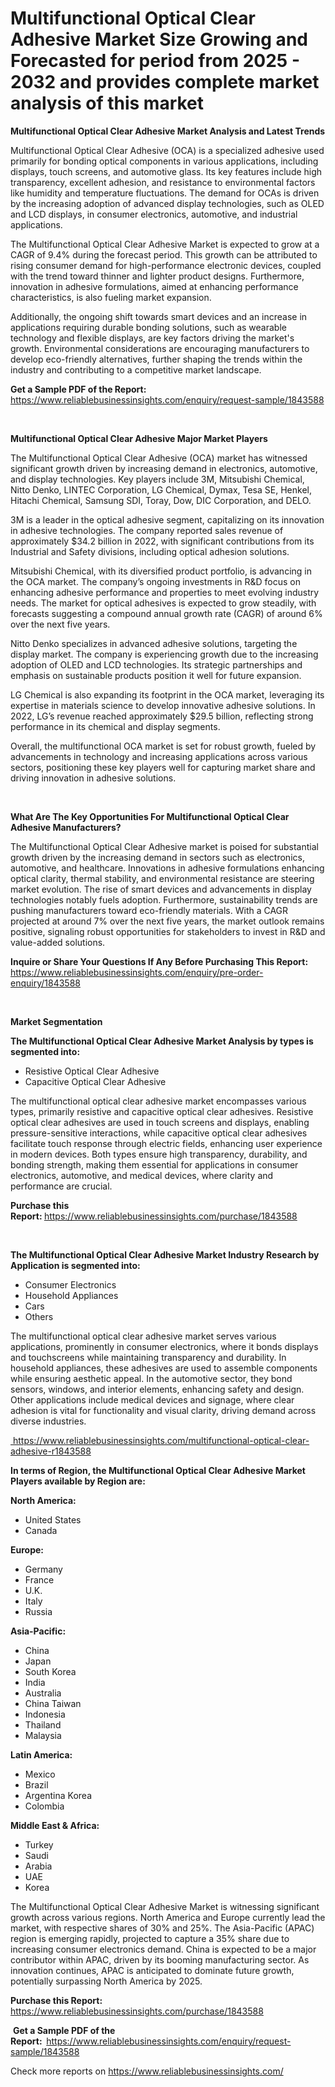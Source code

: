 <p><h1>Multifunctional Optical Clear Adhesive Market Size Growing and Forecasted for period from 2025 - 2032 and provides complete market analysis of this market</h1></p><p><strong>Multifunctional Optical Clear Adhesive Market Analysis and Latest Trends</strong></p>
<p><p>Multifunctional Optical Clear Adhesive (OCA) is a specialized adhesive used primarily for bonding optical components in various applications, including displays, touch screens, and automotive glass. Its key features include high transparency, excellent adhesion, and resistance to environmental factors like humidity and temperature fluctuations. The demand for OCAs is driven by the increasing adoption of advanced display technologies, such as OLED and LCD displays, in consumer electronics, automotive, and industrial applications.</p><p>The Multifunctional Optical Clear Adhesive Market is expected to grow at a CAGR of 9.4% during the forecast period. This growth can be attributed to rising consumer demand for high-performance electronic devices, coupled with the trend toward thinner and lighter product designs. Furthermore, innovation in adhesive formulations, aimed at enhancing performance characteristics, is also fueling market expansion. </p><p>Additionally, the ongoing shift towards smart devices and an increase in applications requiring durable bonding solutions, such as wearable technology and flexible displays, are key factors driving the market's growth. Environmental considerations are encouraging manufacturers to develop eco-friendly alternatives, further shaping the trends within the industry and contributing to a competitive market landscape.</p></p>
<p><strong>Get a Sample PDF of the Report:&nbsp;</strong> <a href="https://www.reliablebusinessinsights.com/enquiry/request-sample/1843588?utm_campaign=3256&utm_medium=2&utm_source=Github&utm_content=ia&utm_term=03042025&utm_id=multifunctional-optical-clear-adhesive">https://www.reliablebusinessinsights.com/enquiry/request-sample/1843588</a></p>
<p>&nbsp;</p>
<p><strong>Multifunctional Optical Clear Adhesive Major Market Players</strong></p>
<p><p>The Multifunctional Optical Clear Adhesive (OCA) market has witnessed significant growth driven by increasing demand in electronics, automotive, and display technologies. Key players include 3M, Mitsubishi Chemical, Nitto Denko, LINTEC Corporation, LG Chemical, Dymax, Tesa SE, Henkel, Hitachi Chemical, Samsung SDI, Toray, Dow, DIC Corporation, and DELO.</p><p>3M is a leader in the optical adhesive segment, capitalizing on its innovation in adhesive technologies. The company reported sales revenue of approximately $34.2 billion in 2022, with significant contributions from its Industrial and Safety divisions, including optical adhesion solutions.</p><p>Mitsubishi Chemical, with its diversified product portfolio, is advancing in the OCA market. The company’s ongoing investments in R&D focus on enhancing adhesive performance and properties to meet evolving industry needs. The market for optical adhesives is expected to grow steadily, with forecasts suggesting a compound annual growth rate (CAGR) of around 6% over the next five years.</p><p>Nitto Denko specializes in advanced adhesive solutions, targeting the display market. The company is experiencing growth due to the increasing adoption of OLED and LCD technologies. Its strategic partnerships and emphasis on sustainable products position it well for future expansion.</p><p>LG Chemical is also expanding its footprint in the OCA market, leveraging its expertise in materials science to develop innovative adhesive solutions. In 2022, LG’s revenue reached approximately $29.5 billion, reflecting strong performance in its chemical and display segments.</p><p>Overall, the multifunctional OCA market is set for robust growth, fueled by advancements in technology and increasing applications across various sectors, positioning these key players well for capturing market share and driving innovation in adhesive solutions.</p></p>
<p>&nbsp;</p>
<p><strong>What Are The Key Opportunities For Multifunctional Optical Clear Adhesive Manufacturers?</strong></p>
<p><p>The Multifunctional Optical Clear Adhesive market is poised for substantial growth driven by the increasing demand in sectors such as electronics, automotive, and healthcare. Innovations in adhesive formulations enhancing optical clarity, thermal stability, and environmental resistance are steering market evolution. The rise of smart devices and advancements in display technologies notably fuels adoption. Furthermore, sustainability trends are pushing manufacturers toward eco-friendly materials. With a CAGR projected at around 7% over the next five years, the market outlook remains positive, signaling robust opportunities for stakeholders to invest in R&D and value-added solutions.</p></p>
<p><strong>Inquire or Share Your Questions If Any Before Purchasing This Report:</strong> <a href="https://www.reliablebusinessinsights.com/enquiry/pre-order-enquiry/1843588?utm_campaign=3256&utm_medium=2&utm_source=Github&utm_content=ia&utm_term=03042025&utm_id=multifunctional-optical-clear-adhesive">https://www.reliablebusinessinsights.com/enquiry/pre-order-enquiry/1843588</a></p>
<p>&nbsp;</p>
<p><strong>Market Segmentation</strong></p>
<p><strong>The Multifunctional Optical Clear Adhesive Market Analysis by types is segmented into:</strong></p>
<p><ul><li>Resistive Optical Clear Adhesive</li><li>Capacitive Optical Clear Adhesive</li></ul></p>
<p><p>The multifunctional optical clear adhesive market encompasses various types, primarily resistive and capacitive optical clear adhesives. Resistive optical clear adhesives are used in touch screens and displays, enabling pressure-sensitive interactions, while capacitive optical clear adhesives facilitate touch response through electric fields, enhancing user experience in modern devices. Both types ensure high transparency, durability, and bonding strength, making them essential for applications in consumer electronics, automotive, and medical devices, where clarity and performance are crucial.</p></p>
<p><strong>Purchase this Report:&nbsp;</strong><a href="https://www.reliablebusinessinsights.com/purchase/1843588?utm_campaign=3256&utm_medium=2&utm_source=Github&utm_content=ia&utm_term=03042025&utm_id=multifunctional-optical-clear-adhesive">https://www.reliablebusinessinsights.com/purchase/1843588</a></p>
<p>&nbsp;</p>
<p><strong>The Multifunctional Optical Clear Adhesive Market Industry Research by Application is segmented into:</strong></p>
<p><ul><li>Consumer Electronics</li><li>Household Appliances</li><li>Cars</li><li>Others</li></ul></p>
<p><p>The multifunctional optical clear adhesive market serves various applications, prominently in consumer electronics, where it bonds displays and touchscreens while maintaining transparency and durability. In household appliances, these adhesives are used to assemble components while ensuring aesthetic appeal. In the automotive sector, they bond sensors, windows, and interior elements, enhancing safety and design. Other applications include medical devices and signage, where clear adhesion is vital for functionality and visual clarity, driving demand across diverse industries.</p></p>
<p><a href="https://www.reliablebusinessinsights.com/multifunctional-optical-clear-adhesive-r1843588?utm_campaign=3256&utm_medium=2&utm_source=Github&utm_content=ia&utm_term=03042025&utm_id=multifunctional-optical-clear-adhesive">&nbsp;https://www.reliablebusinessinsights.com/multifunctional-optical-clear-adhesive-r1843588</a></p>
<p><strong>In terms of Region, the Multifunctional Optical Clear Adhesive Market Players available by Region are:</strong></p>
<p>
    <p> <strong> North America: </strong>
        <ul>
            <li>United States</li>
            <li>Canada</li>
        </ul>
        </p> 
    <p> <strong> Europe: </strong>
        <ul>
            <li>Germany</li>
            <li>France</li>
            <li>U.K.</li>
            <li>Italy</li>
            <li>Russia</li>
        </ul>
        </p> 
    <p> <strong> Asia-Pacific: </strong>
        <ul>
            <li>China</li>
            <li>Japan</li>
            <li>South Korea</li>
            <li>India</li>
            <li>Australia</li>
            <li>China Taiwan</li>
            <li>Indonesia</li>
            <li>Thailand</li>
            <li>Malaysia</li>
        </ul>
        </p> 
    <p> <strong> Latin America: </strong>
        <ul>
            <li>Mexico</li>
            <li>Brazil</li>
            <li>Argentina Korea</li>
            <li>Colombia</li>
        </ul>
        </p> 
    <p> <strong> Middle East & Africa: </strong>
        <ul>
            <li>Turkey</li>
            <li>Saudi</li>
            <li>Arabia</li>
            <li>UAE</li>
            <li>Korea</li>
        </ul>
    </p>
    </p>
<p><p>The Multifunctional Optical Clear Adhesive Market is witnessing significant growth across various regions. North America and Europe currently lead the market, with respective shares of 30% and 25%. The Asia-Pacific (APAC) region is emerging rapidly, projected to capture a 35% share due to increasing consumer electronics demand. China is expected to be a major contributor within APAC, driven by its booming manufacturing sector. As innovation continues, APAC is anticipated to dominate future growth, potentially surpassing North America by 2025.</p></p>
<p><strong>Purchase this Report: </strong><a href="https://www.reliablebusinessinsights.com/purchase/1843588?utm_campaign=3256&utm_medium=2&utm_source=Github&utm_content=ia&utm_term=03042025&utm_id=multifunctional-optical-clear-adhesive">https://www.reliablebusinessinsights.com/purchase/1843588</a></p>
<p>&nbsp;<strong>Get a Sample PDF of the Report:&nbsp;&nbsp;</strong><a href="https://www.reliablebusinessinsights.com/enquiry/request-sample/1843588?utm_campaign=3256&utm_medium=2&utm_source=Github&utm_content=ia&utm_term=03042025&utm_id=multifunctional-optical-clear-adhesive">https://www.reliablebusinessinsights.com/enquiry/request-sample/1843588</a></p>
<p><strong></strong></p>
<p>Check more reports on <a href="https://www.reliablebusinessinsights.com/?utm_campaign=3256&utm_medium=2&utm_source=Github&utm_content=ia&utm_term=03042025&utm_id=multifunctional-optical-clear-adhesive">https://www.reliablebusinessinsights.com/</a></p>